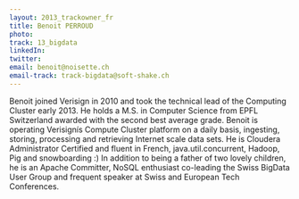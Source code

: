 ```yaml
---
layout: 2013_trackowner_fr
title: Benoit PERROUD
photo: 
track: 13_bigdata
linkedIn: 
twitter: 
email: benoit@noisette.ch
email-track: track-bigdata@soft-shake.ch
---
```


Benoit joined Verisign in 2010 and took the technical lead of the Computing Cluster early 2013. He holds a M.S. in Computer Science from EPFL Switzerland awarded with the second best average grade. Benoit is operating Verisignís Compute Cluster platform on a daily basis, ingesting, storing, processing and retrieving Internet scale data sets. He is Cloudera Administrator Certified and fluent in French, java.util.concurrent, Hadoop, Pig and snowboarding :) In addition to being a father of two lovely children, he is an Apache Committer, NoSQL enthusiast co-leading the Swiss BigData User Group and frequent speaker at Swiss and European Tech Conferences.